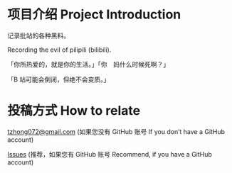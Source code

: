 # 项目介绍 Project Introduction

记录批站的各种黑料。

Recording the evil of pilipili (bilibili).

「你所热爱的，就是你的生活。」「你　妈什么时候死啊？」

「B 站可能会倒闭，但绝不会变质。」

# 投稿方式 How to relate

tzhong072@gmail.com (如果您没有 GitHub 账号 If you don’t have a GitHub account)

[Issues](https://github.com/bxx-114514/iming-blog/issues) (推荐，如果您有 GitHub 账号 Recommend, if you have a GitHub account)
